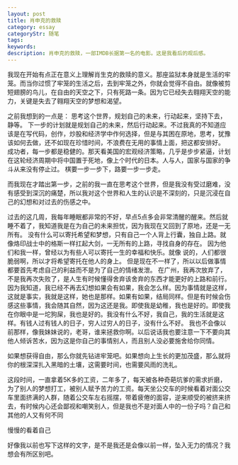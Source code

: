 ```yaml
---
layout: post
title: 肖申克的救赎
category: essay
categoryStr: 随笔
tags: 
keywords: 
description: 肖申克的救赎，一部IMDB长据第一名的电影。这是我看后的观后感。
---
```





我现在开始有点正在意义上理解肖生克的救赎的意义。那座监狱本身就是生活的牢笼。而当你过惯了牢笼的生活之后，去到牢笼之外，你就会觉得不自由。就像被剪短翅膀的鸟儿，在自由的天空之下，只有死路一条。因为它已经失去翱翔天空的能力，关键是失去了翱翔天空的梦想和渴望。

之前我想到的一点是：
思考这个世界，规划自己的未来，行动起来，坚持下去，静等。
下一步的计划就是规划自己的未来，然后行动起来。不过我真的不知道应该是在写代码，创作，炒股和经济学中作何选择，但是与其困在原地，思考，犹豫该如何去做，还不如现在珍惜时间，不浪费在无用的事情上面，把这都安排好。
成功者，每一步都是稳健的。那天看美国的宏观经济策略，几乎是步步紧逼，计划在这轮经济周期中将中国置于死地，像上个时代的日本。人与人，国家与国家的争斗从来没有停止过。
棋要一步一步下，路要一步一步走。

而我现在才踏出第一步，之前的我一直在思考这个世界，但是我没有受过磨难，没有感受到深沉的痛楚，所以我对这个世界和人生的认识是不深刻的，只是沉浸在自己的幻想和对过去的伤感之中。

过去的这几周，我每年睡眠都非常的不好，早点5点多会非常清醒的醒来。然后就睡不着了，我知道我是在为自己的未来担忧，因为我现在又回到了原地，还是一无所有。
没有什么可以寄托希望和梦想，只有自己一个人背上行囊，独自上路。就像烙印战士中的格斯一样扛起大剑，一无所有的上路，寻找自身的存在。
因为他们和我一样，曾经以为有些人可以寄托一生的幸福和快乐。就像 说的，人们都很脆弱啊，所以才将希望寄托在他人的身上。
但是现在不一样了，所以以后做事情都要首先考虑自己的利益而不是为了自己的情绪发泄。
在广州，我再次放弃了，不是我再次失败了，是人生有时候懂得舍弃该舍弃的东西才能更好的上路和前行。因为我知道，我已经不再去幻想如果会有如果，我会怎么样。因为事情就是这样，这就是事实，我就是这样，她也是那样。如果有如果，结局同样。但是有时候会伤感这些事情，我会随其自然，因为这还是我。即使我是幼稚，我也是好的。即使我在你眼中是一坨狗屎，我也是好的。我没有什么不好，我自己，我的生活就是这样。有钱人过有钱人的日子，穷人过穷人的日子，没有什么不好。
我也不会像以前那样，像我妹妹说的，老哥，谁来拯救你啊。以后说话我也要注意一下不要向其他人倾诉苦水，因为这是你自己的事情别人，而且别人没必要施舍给你同情。


如果想获得自由，那么你就先钻进牢笼吧。如果想向上生长的更加茂盛，那么就将你的根深深扎入黑暗的土壤，这需要时间，也需要风雨的洗礼。

这段时间，一直拿着5K多的工资，二年多了，每天被各种奇葩坑爹的需求折磨，为了别人的梦想打工，被别人赋予苦力的工资。每天坐公交车的时候看着对面公交车里面挤满的人群，随着公交车左右摇摆，带着疲倦的面容，逆来顺受的被挤来挤去，有时候内心还会鄙视和嘲笑别人，但是我也不是对面人中的一份子吗？自己和其他的人又有何不同

慢慢的看着自己


好像我以前也写下这样的文字，是不是我还是会像以前一样，坠入无力的情况？我想会有所区别吧。




